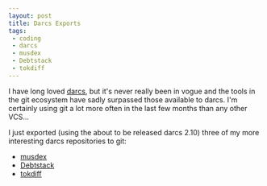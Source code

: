```yaml
---
layout: post
title: Darcs Exports
tags:
 - coding
 - darcs
 - musdex
 - Debtstack
 - tokdiff
---
```


I have long loved [darcs](http://darcs.net), but it's never really been in vogue and the tools in the git ecosystem
have sadly surpassed those available to darcs. I'm certainly using git a lot more often in the last few months than
any other VCS...

I just exported (using the about to be released darcs 2.10) three of my more interesting darcs repositories to git:

* [musdex](http://github.com/WorldMaker/musdex)
* [Debtstack](http://github.com/WorldMaker/Debtstack)
* [tokdiff](http://github.com/WorldMaker/tokdiff)
